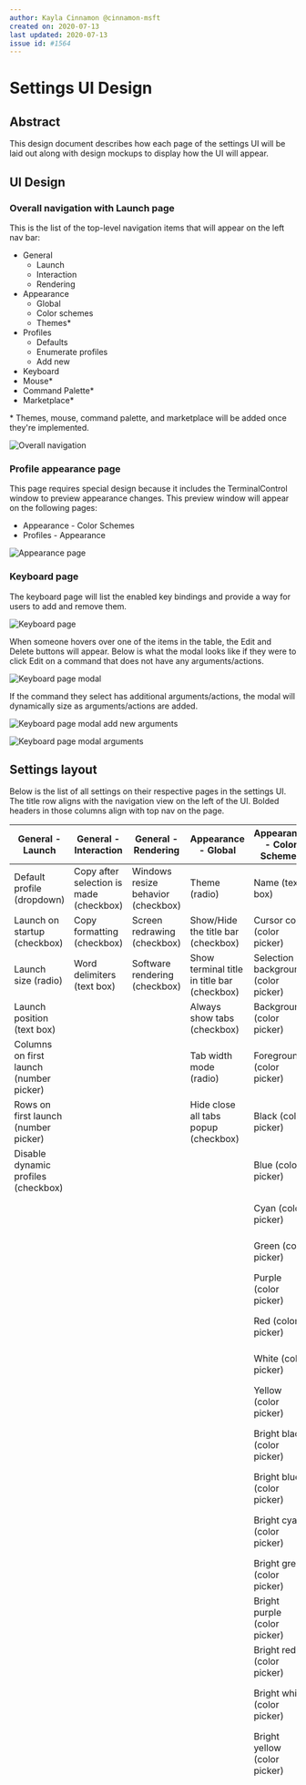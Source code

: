 ```yaml
---
author: Kayla Cinnamon @cinnamon-msft
created on: 2020-07-13
last updated: 2020-07-13
issue id: #1564
---
```


# Settings UI Design

## Abstract

This design document describes how each page of the settings UI will be laid out along with design mockups to display how the UI will appear.

## UI Design

### Overall navigation with Launch page

This is the list of the top-level navigation items that will appear on the left nav bar:

- General
    - Launch
    - Interaction
    - Rendering
- Appearance
    - Global
    - Color schemes
    - Themes*
- Profiles
    - Defaults
    - Enumerate profiles
    - Add new
- Keyboard
- Mouse*
- Command Palette*
- Marketplace*

\* Themes, mouse, command palette, and marketplace will be added once they're implemented.

![Overall navigation](./navigation-2.png)

### Profile appearance page

This page requires special design because it includes the TerminalControl window to preview appearance changes. This preview window will appear on the following pages:

- Appearance - Color Schemes
- Profiles - Appearance

![Appearance page](./appearance.png)

### Keyboard page

The keyboard page will list the enabled key bindings and provide a way for users to add and remove them.

![Keyboard page](./keyboard.png)

When someone hovers over one of the items in the table, the Edit and Delete buttons will appear. Below is what the modal looks like if they were to click Edit on a command that does not have any arguments/actions.

![Keyboard page modal](./keyboard-modal.png)

If the command they select has additional arguments/actions, the modal will dynamically size as arguments/actions are added.

![Keyboard page modal add new arguments](./keyboard-modal-add.png)

![Keyboard page modal arguments](./keyboard-modal-args.png)

## Settings layout

Below is the list of all settings on their respective pages in the settings UI. The title row aligns with the navigation view on the left of the UI. Bolded headers in those columns align with top nav on the page.

| General - Launch | General - Interaction | General - Rendering | Appearance - Global | Appearance - Color Schemes | Profiles - Global | Profiles - Enumerate profiles | Profiles - Add new |
| ---------------- | --------------------- | ------------------- | ------------------- | -------------------------- | ----------------- | ----------------------------- | ------------------ |
| Default profile (dropdown) | Copy after selection is made (checkbox) | Windows resize behavior (checkbox) | Theme (radio) | Name (text box) | **General** | **General** | **General** | **General** |
| Launch on startup (checkbox) | Copy formatting (checkbox) | Screen redrawing (checkbox) | Show/Hide the title bar (checkbox) | Cursor color (color picker) | Command line (text box) | GUID (text box) | GUID (text box) |
| Launch size (radio) | Word delimiters (text box) | Software rendering (checkbox) | Show terminal title in title bar (checkbox) | Selection background (color picker) | Starting directory (text box) | Command line (text box) | Command line (text box) |
| Launch position (text box) | | | Always show tabs (checkbox) | Background (color picker) | Icon (text box) | Starting directory (text box) | Starting directory (text box) |
| Columns on first launch (number picker) | | | Tab width mode (radio) | Foreground (color picker) | Tab title (text box) | Name (text box) | Name (text box) |
| Rows on first launch (number picker) | | | Hide close all tabs popup (checkbox) | Black (color picker) | Scrollbar visibility (radio) | Icon (text box) | Icon (text box) |
| Disable dynamic profiles (checkbox) | | | | Blue (color picker) | **Appearance** | Tab title (text box) | Tab title (text box) |
| | | | | Cyan (color picker) | Font face (text box) | Scrollbar visibility (radio) | Scrollbar visibility (radio) |
| | | | | Green (color picker) | Font size (number picker) | **Appearance** | **Appearance** |
| | | | | Purple (color picker) | Font weight (text box) | Font face (text box) | Font face (text box) |
| | | | | Red (color picker) | Padding (text box) | Font size (number picker) | Font size (number picker) |
| | | | | White (color picker) | Cursor shape (radio) | Font weight (text box) | Font weight (text box) |
| | | | | Yellow (color picker) | Cursor color (color picker) | Padding (text box) | Padding (text box) |
| | | | | Bright black (color picker) | Cursor height (number picker) | Cursor shape (radio) | Cursor shape (radio) |
| | | | | Bright blue (color picker) | Color scheme (dropdown) | Cursor color (color picker) | Cursor color (color picker) |
| | | | | Bright cyan (color picker) | Foreground color (color picker) | Cursor height (number picker) | Cursor height (number picker) |
| | | | | Bright green (color picker) | Background color (color picker) | Color scheme (dropdown) | Color scheme (dropdown) |
| | | | | Bright purple (color picker) | Selection background color (color picker) | Foreground color (color picker) | Foreground color (color picker) |
| | | | | Bright red (color picker) | Enable acrylic (checkbox) | Background color (color picker) | Background color (color picker) |
| | | | | Bright white (color picker) | Acrylic opacity (number picker) | Selection background color (color picker) | Selection background color (color picker) |
| | | | | Bright yellow (color picker) | Background image (text box) | Enable acrylic (checkbox) | Enable acrylic (checkbox) |
| | | | | | Background image stretch mode (radio) | Acrylic opacity (number picker) | Acrylic opacity (number picker) |
| | | | | | Background image alignment (dropdown) | Background image (text box) | Background image (text box) |
| | | | | | Background image opacity (number picker) | Background image stretch mode (radio) | Background image stretch mode (radio) |
| | | | | | Retro terminal effects (checkbox) | Background image alignment (dropdown) | Background image alignment (dropdown) |
| | | | | | **Advanced** | Background image opacity (number picker) | Background image opacity (number picker) |
| | | | | | Hide profile from dropdown (checkbox) | Retro terminal effects (checkbox) | Retro terminal effects (checkbox) |
| | | | | | Suppress title changes (checkbox) | **Advanced** | **Advanced** |
| | | | | | Antialiasing text (radio) | Hide profile from dropdown (checkbox) | Hide profile from dropdown (checkbox) |
| | | | | | AltGr aliasing (checkbox) | Suppress title changes (checkbox) | Suppress title changes (checkbox) |
| | | | | | Scroll to input when typing (checkbox) | Antialiasing text (radio) | Antialiasing text (radio) |
| | | | | | History size (number picker) | AltGr aliasing (checkbox) | AltGr aliasing (checkbox) |
| | | | | | How the profile closes (radio) | Scroll to input when typing (checkbox) | Scroll to input when typing (checkbox) |
| | | | | | | History size (number picker) | History size (number picker) |
| | | | | | | How the profile closes (radio) | How the profile closes (radio) |

## Potential Issues

## Future considerations

## Resources
